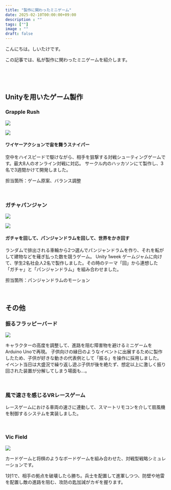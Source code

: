 ```yaml
---
title: "製作に関わったミニゲーム"
date: 2025-02-10T00:00:00+09:00
description : ""
tags: [""]
image : ""
draft: false
---
```


こんにちは。しいたけです。

この記事では、私が製作に関わったミニゲームを紹介します。

&nbsp;

&nbsp;

## Unityを用いたゲーム製作

### Grapple Rush

![](/images/subfolder/minigame/GrappleRush_1.jpg)

![](/images/subfolder/minigame/GrappleRush_2.jpg)

#### ワイヤーアクションで宙を舞うスナイパー

空中をハイスピードで駆けながら、相手を狙撃する対戦シューティングゲームです。最大8人のオンライン対戦に対応。
サークル内のハッカソンにて製作し、3名で3週間かけて開発しました。

担当箇所：ゲーム原案、バランス調整

&nbsp;

### ガチャパンジャン

![](/images/subfolder/minigame/GatchaPanjan_1.png)

![](/images/subfolder/minigame/GatchaPanjan_2.png)


#### ガチャを回して、パンジャンドラムを回して、世界をかき回す

ランダムで排出される車輪から2つ選んでパンジャンドラムを作り、それを転がして建物などを薙ぎ払った数を競うゲーム。
Unity 1week ゲームジャムに向けて、学生2名社会人2名で製作しました。その時のテーマ「回」から連想した「ガチャ」と「パンジャンドラム」を組み合わせました。

担当箇所：パンジャンドラムのモーション

&nbsp;
&nbsp;

## その他

### 振るフラッピーバード

![](/images/subfolder/minigame/flappy.png)

キャラクターの高度を調整して、進路を阻む障害物を避けるミニゲームをArduino Unoで再現。
子供向けの縁日のようなイベントに出展するために製作したため、子供が好きな動きの代表例として「振る」を操作に採用しました。
イベント当日は大盛況で繰り返し遊ぶ子供が後を絶たず、想定以上に激しく振り回された装置が分解してしまう場面も...。

&nbsp;

### 風で速さを感じるVRレースゲーム

レースゲームにおける車両の速さに連動して、スマートリモコンを介して扇風機を制御するシステムを実装しました。

&nbsp;

### Vic Field

![](/images/subfolder/minigame/VicField_1.jpg)

カードゲームと将棋のようなボードゲームを組み合わせた、対戦型戦略シミュレーションです。

1対1で、相手の拠点を破壊したら勝ち。兵士を配置して進軍しつつ、防壁や地雷を配置し敵の進路を阻む、攻防の匙加減がカギを握ります。



